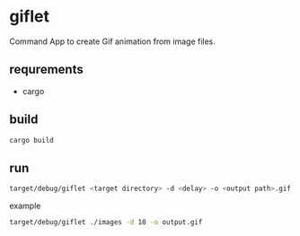 # giflet

Command App to create Gif animation from image files.

## requrements

- cargo

## build

```sh
cargo build
```

## run
```sh
target/debug/giflet <target directory> -d <delay> -o <output path>.gif
```

example
```sh
target/debug/giflet ./images -d 10 -o output.gif
```
